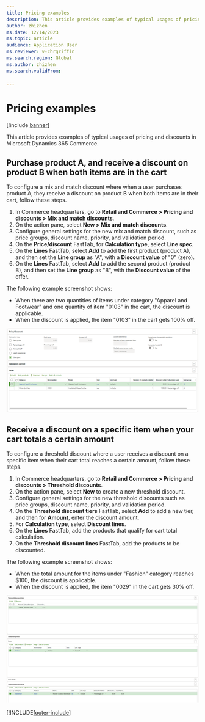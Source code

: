 ```yaml
---
title: Pricing examples
description: This article provides examples of typical usages of pricing and discounts in Microsoft Dynamics 365 Commerce.
author: zhizhen
ms.date: 12/14/2023
ms.topic: article
audience: Application User
ms.reviewer: v-chrgriffin
ms.search.region: Global
ms.author: zhizhen
ms.search.validFrom:

---
```


# Pricing examples

[!include [banner](../includes/banner.md)]

This article provides examples of typical usages of pricing and discounts in Microsoft Dynamics 365 Commerce.

## Purchase product A, and receive a discount on product B when both items are in the cart

To configure a mix and match discount where when a user purchases product A, they receive a discount on product B when both items are in their cart, follow these steps.

1. In Commerce headquarters, go to **Retail and Commerce \> Pricing and discounts \> Mix and match discounts**.
1. On the action pane, select **New \> Mix and match discounts**.
1. Configure general settings for the new mix and match discount, such as price groups, discount name, priority, and validation period.
1. On the **Price/discount** FastTab, for **Calculation type**, select **Line spec**.
1. On the **Lines** FastTab, select **Add** to add the first product (product A), and then set the **Line group** as "A", with a **Discount value** of "0" (zero).
1. On the **Lines** FastTab, select **Add** to add the second product (product B), and then set the **Line group** as "B", with the **Discount value** of the offer.

The following example screenshot shows:
- When there are two quantities of items under category "Apparel and Footwear" and one quantity of item "0103" in the cart, the discount is applicable.
- When the discount is applied, the item "0103" in the cart gets 100% off.

![Purchase product A, and receive a discount on product B when both items are in your cart](./media/mix-and-match-sample-1.png)

## Receive a discount on a specific item when your cart totals a certain amount

To configure a threshold discount where a user receives a discount on a specific item when their cart total reaches a certain amount, follow these steps.

1. In Commerce headquarters, go to **Retail and Commerce \> Pricing and discounts \> Threshold discounts**.
1. On the action pane, select **New** to create a new threshold discount.
1. Configure general settings for the new threshold discounts such as price groups, discount name, priority, and validation period.
1. On the **Threshold discount tiers** FastTab, select **Add** to add a new tier, and then for **Amount**, enter the discount amount.
1. For **Calculation type**, select **Discount lines**.
1. On the **Lines** FastTab, add the products that qualify for cart total calculation.
1. On the **Threshold discount lines** FastTab, add the products to be discounted.

The following example screenshot shows:
- When the total amount for the items under "Fashion" category reaches $100, the discount is applicable.
- When the discount is applied, the item "0029" in the cart gets 30% off.

![threshold sample 1](./media/threshold-sample-1.png)

[!INCLUDE[footer-include](../includes/footer-banner.md)]
